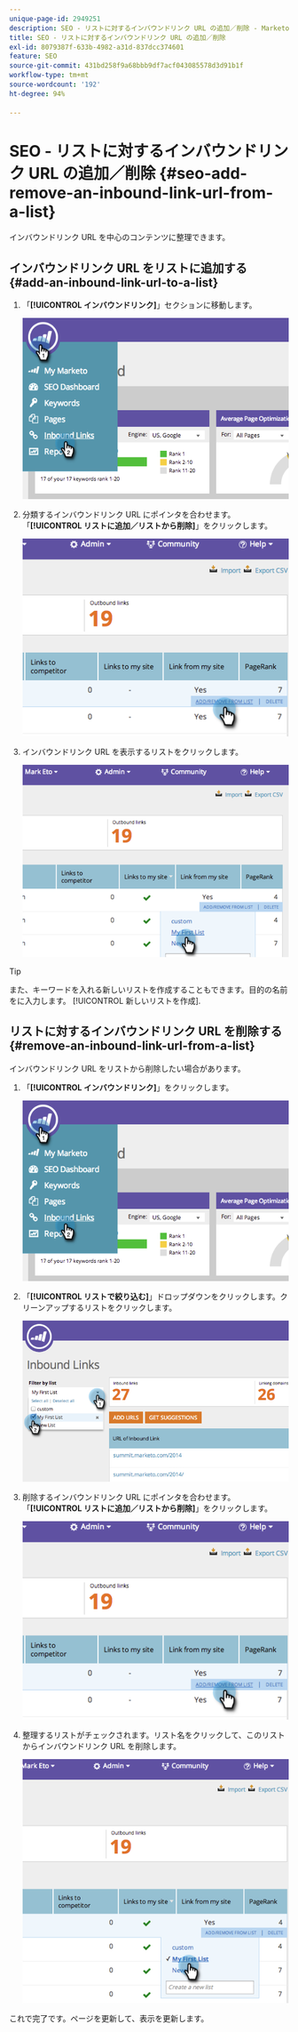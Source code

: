 ```yaml
---
unique-page-id: 2949251
description: SEO - リストに対するインバウンドリンク URL の追加／削除 - Marketo ドキュメント - 製品ドキュメント
title: SEO - リストに対するインバウンドリンク URL の追加／削除
exl-id: 8079387f-633b-4982-a31d-837dcc374601
feature: SEO
source-git-commit: 431bd258f9a68bbb9df7acf043085578d3d91b1f
workflow-type: tm+mt
source-wordcount: '192'
ht-degree: 94%

---
```


# SEO - リストに対するインバウンドリンク URL の追加／削除 {#seo-add-remove-an-inbound-link-url-from-a-list}

インバウンドリンク URL を中心のコンテンツに整理できます。

## インバウンドリンク URL をリストに追加する {#add-an-inbound-link-url-to-a-list}

1. 「**[!UICONTROL インバウンドリンク]**」セクションに移動します。

   ![](assets/image2014-11-20-18-3a27-3a27.png)

1. 分類するインバウンドリンク URL にポインタを合わせます。「**[!UICONTROL リストに追加／リストから削除]**」をクリックします。

   ![](assets/image2014-11-20-18-3a27-3a40.png)

1. インバウンドリンク URL を表示するリストをクリックします。

   ![](assets/image2014-11-20-18-3a28-3a18.png)

>[!TIP]
>
>また、キーワードを入れる新しいリストを作成することもできます。目的の名前をに入力します。 [!UICONTROL 新しいリストを作成].

## リストに対するインバウンドリンク URL を削除する {#remove-an-inbound-link-url-from-a-list}

インバウンドリンク URL をリストから削除したい場合があります。

1. 「**[!UICONTROL インバウンドリンク]**」をクリックします。

   ![](assets/image2014-11-20-18-3a28-3a41.png)

1. 「**[!UICONTROL リストで絞り込む]**」ドロップダウンをクリックします。クリーンアップするリストをクリックします。

   ![](assets/image2014-11-20-18-3a28-3a57.png)

1. 削除するインバウンドリンク URL にポインタを合わせます。「**[!UICONTROL リストに追加／リストから削除]**」をクリックします。

   ![](assets/image2014-11-20-18-3a29-3a56.png)

1. 整理するリストがチェックされます。リスト名をクリックして、このリストからインバウンドリンク URL を削除します。

   ![](assets/image2014-11-20-18-3a30-3a10.png)

これで完了です。ページを更新して、表示を更新します。
